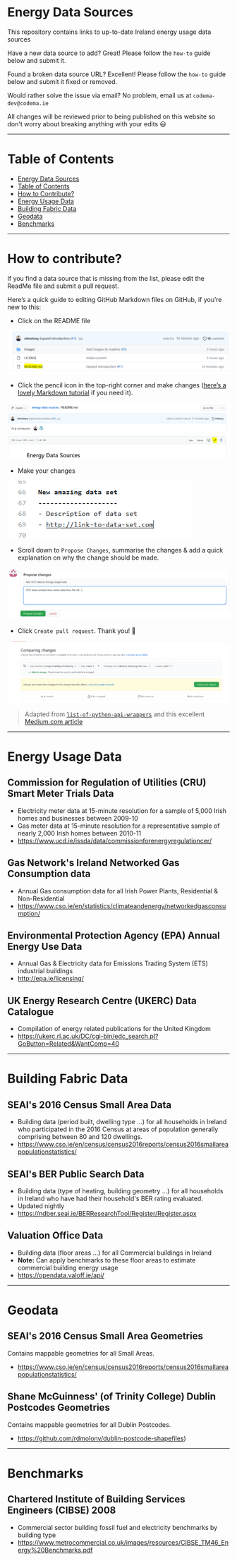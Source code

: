 Energy Data Sources
===================

This repository contains links to up-to-date Ireland energy usage data sources 

Have a new data source to add? Great! Please follow the `how-to` guide below and submit it.

Found a broken data source URL? Excellent! Please follow the `how-to` guide below and submit it fixed or removed.

Would rather solve the issue via email? No problem, email us at `codema-dev@codema.ie`

All changes will be reviewed prior to being published on this website so don't worry about breaking anything with your edits :smiley: 

---

Table of Contents
=================

<!--ts-->
   * [Energy Data Sources](#energy-data-sources)
   * [Table of Contents](#table-of-contents)
   * [How to Contribute?](#how-to-contribute)
   * [Energy Usage Data](#energy-usage-data)
   * [Building Fabric Data](#building-fabric-data)
   * [Geodata](#geodata)
   * [Benchmarks](#benchmarks)
<!--te-->

---

How to contribute?
==================

If you find a data source that is missing from the list, please edit the ReadMe file and submit a pull request. 

Here’s a quick guide to editing GitHub Markdown files on GitHub, if you’re new to this:

- Click on the README file

![Click README file](images/click-readme-file.PNG)

- Click the pencil icon in the top-right corner and make changes ([here’s a lovely Markdown tutorial](https://commonmark.org/help/tutorial/) if you need it). 

![Click README pencil](images/click-readme-pencil.PNG)

- Make your changes

![Make changes](images/proposed-changes-to-readme.PNG)

- Scroll down to `Propose Changes`, summarise the changes & add a quick explanation on why the change should be made.

![Propose changes](images/propose-changes.PNG)

- Click `Create pull request`. Thank you! 🎉

![Create pull request](images/create-pull-request.PNG)

> Adapted from [`list-of-python-api-wrappers`](https://github.com/discdiver/list-of-python-api-wrappers/blob/master/readme.md) and this excellent [Medium.com article](https://towardsdatascience.com/how-to-get-data-from-apis-with-python-dfb83fdc5b5b)

---

Energy Usage Data
=================

Commission for Regulation of Utilities (CRU) Smart Meter Trials Data
--------------------------------------------------------------------
- Electricity meter data at 15-minute resolution for a sample of 5,000 Irish homes and businesses between 2009-10
- Gas meter data at 15-minute resolution for a representative sample of nearly 2,000 Irish homes between 2010-11
- https://www.ucd.ie/issda/data/commissionforenergyregulationcer/

Gas Network's Ireland Networked Gas Consumption data
----------------------------------------------------
- Annual Gas consumption data for all Irish Power Plants, Residential & Non-Residential
- https://www.cso.ie/en/statistics/climateandenergy/networkedgasconsumption/

Environmental Protection Agency (EPA) Annual Energy Use Data
------------------------------------------------------------
- Annual Gas & Electricity data for Emissions Trading System (ETS) industrial buildings 
- http://epa.ie/licensing/

UK Energy Research Centre (UKERC) Data Catalogue   
------------------------------------------------------------
- Compilation of energy related publications for the United Kingdom
- https://ukerc.rl.ac.uk/DC/cgi-bin/edc_search.pl?GoButton=Related&WantComp=40

---

Building Fabric Data
====================

SEAI's 2016 Census Small Area Data
----------------------------------
- Building data (period built, dwelling type ...) for all households in Ireland who participated in the 2016 Census at areas of population generally comprising between 80 and 120 dwellings.
- https://www.cso.ie/en/census/census2016reports/census2016smallareapopulationstatistics/

SEAI's BER Public Search Data
---------------------------------
- Building data (type of heating, building geometry ...) for all households in Ireland who have had their household's BER rating evaluated.
- Updated nightly
- https://ndber.seai.ie/BERResearchTool/Register/Register.aspx

Valuation Office Data
-------------------------
- Building data (floor areas ...) for all Commercial buildings in Ireland
- __Note:__ Can apply benchmarks to these floor areas to estimate commercial building energy usage
- https://opendata.valoff.ie/api/

---

Geodata
=======

SEAI's 2016 Census Small Area Geometries 
--------------------------------------------
Contains mappable geometries for all Small Areas.
- https://www.cso.ie/en/census/census2016reports/census2016smallareapopulationstatistics/

Shane McGuinness' (of Trinity College) Dublin Postcodes Geometries
------------------------------------------------------------------
Contains mappable geometries for all Dublin Postcodes.
 - https://github.com/rdmolony/dublin-postcode-shapefiles) 


---

Benchmarks
==========

Chartered Institute of Building Services Engineers (CIBSE) 2008
---------------------------------------------------------------
- Commercial sector building fossil fuel and electricity benchmarks by building type
- https://www.metrocommercial.co.uk/images/resources/CIBSE_TM46_Energy%20Benchmarks.pdf
